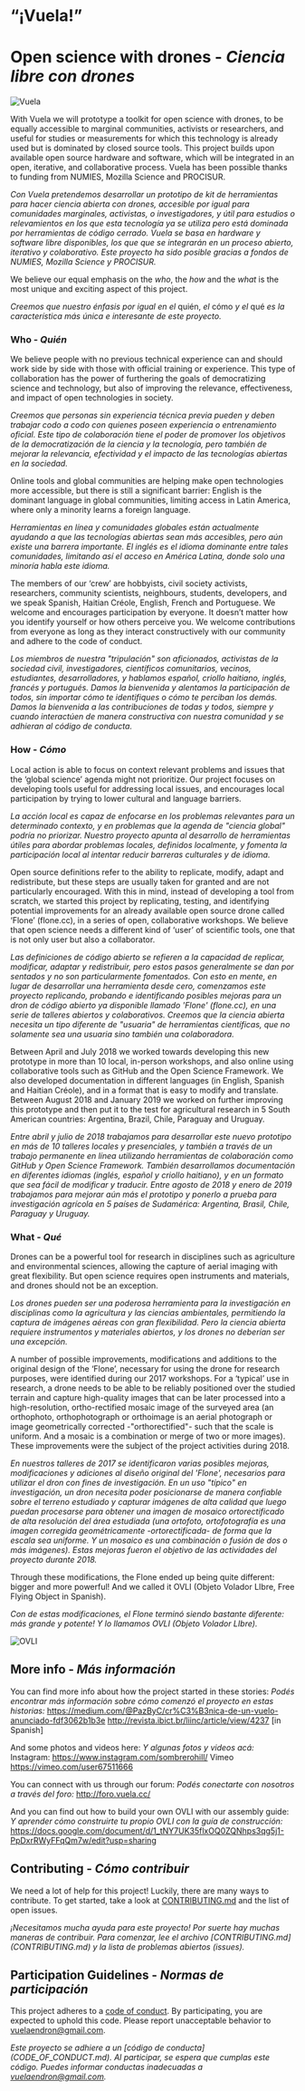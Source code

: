 
# “¡Vuela!”
# Open science with drones - _Ciencia libre con drones_ 

![Vuela](https://github.com/vuelaendron/vuela/blob/master/imagenes/vuela_sticker.480x480.jpg) 

With Vuela we will prototype a toolkit for open science with drones, to be equally accessible to marginal communities, activists or researchers, and useful for studies or measurements for which this technology is already used but is dominated by closed source tools. This project builds upon available open source hardware and software, which will be integrated in an open, iterative, and collaborative process. Vuela has been possible thanks to funding from NUMIES, Mozilla Science and PROCISUR.

_Con Vuela pretendemos desarrollar un prototipo de kit de herramientas para hacer ciencia abierta con drones, accesible por igual para comunidades marginales, activistas, o investigadores, y útil para estudios o relevamientos en los que esta tecnología ya se utiliza pero está dominada por herramientas de código cerrado. Vuela se basa en hardware y software libre disponibles, los que que se integrarán en un proceso abierto, iterativo y colaborativo. Este proyecto ha sido posible gracias a fondos de NUMIES, Mozilla Science y PROCISUR._ 

We believe our equal emphasis on the _who_, the _how_ and the _what_ is the most unique and exciting aspect of this project. 

_Creemos que nuestro énfasis por igual en el_ quién, _el_ cómo _y el_ qué _es la característica más única e interesante de este proyecto._

### Who - _Quién_

We believe people with no previous technical experience can and should work side by side with those with official training or experience. This type of collaboration has the power of furthering the goals of democratizing science and technology, but also of improving the relevance, effectiveness, and impact of open technologies in society. 

_Creemos que personas sin experiencia técnica previa pueden y deben trabajar codo a codo con quienes poseen experiencia o entrenamiento oficial. Este tipo de colaboración tiene el poder de promover los objetivos de la democratización de la ciencia y la tecnología, pero también de mejorar la relevancia, efectividad y el impacto de las tecnologías abiertas en la sociedad._ 

Online tools and global communities are helping make open technologies more accessible, but there is still a significant barrier: English is the dominant language in global communities, limiting access in Latin America, where only a minority learns a foreign language.

_Herramientas en línea y comunidades globales están actualmente ayudando a que las tecnologías abiertas sean más accesibles, pero aún existe una barrera importante. El inglés es el idioma dominante entre tales comunidades, limitando así el acceso en América Latina, donde solo una minoría habla este idioma._

The members of our ‘crew’ are hobbyists, civil society activists, researchers, community scientists, neighbours, students, developers, and we speak Spanish, Haitian Créole, English, French and Portuguese. We welcome and encourages participation by everyone. It doesn’t matter how you identify yourself or how others perceive you. We welcome contributions from everyone as long as they interact constructively with our community and adhere to the code of conduct.

_Los miembros de nuestra "tripulación" son aficionados, activistas de la sociedad civil, investigadores, científicos comunitarios, vecinos, estudiantes, desarrolladores, y hablamos español, criollo haitiano, inglés, francés y portugués. Damos la bienvenida y alentamos la participación de todos, sin importar cómo te identifiques o cómo te perciban los demás. Damos la bienvenida a las contribuciones de todas y todos, siempre y cuando interactúen de manera constructiva con nuestra comunidad y se adhieran al código de conducta._ 

### How - _Cómo_

Local action is able to focus on context relevant problems and issues that the ‘global science’ agenda might not prioritize. Our project focuses on developing tools useful for addressing local issues, and encourages local participation by trying to lower cultural and language barriers.

_La acción local es capaz de enfocarse en los problemas relevantes para un determinado contexto, y en problemas que la agenda de "ciencia global" podría no priorizar. Nuestro proyecto apunta al desarrollo de herramientas útiles para abordar problemas locales, definidos localmente, y fomenta la participación local al intentar reducir barreras culturales y de idioma._ 

Open source definitions refer to the ability to replicate, modify, adapt and redistribute, but these steps are usually taken for granted and are not particularly encouraged. With this in mind, instead of developing a tool from scratch, we started this project by replicating, testing, and identifying potential improvements for an already available open source drone called ‘Flone’ (flone.cc), in a series of open, collaborative workshops. We believe that open science needs a different kind of ‘user’ of scientific tools, one that is not only user but also a collaborator. 

_Las definiciones de código abierto se refieren a la capacidad de replicar, modificar, adaptar y redistribuir, pero estos pasos generalmente se dan por sentados y no son particularmente fomentados. Con esto en mente, en lugar de desarrollar una herramienta desde cero, comenzamos este proyecto replicando, probando e identificando posibles mejoras para un dron de código abierto ya disponible llamado 'Flone' (flone.cc), en una serie de talleres abiertos y colaborativos. Creemos que la ciencia abierta necesita un tipo diferente de "usuaria" de herramientas científicas, que no solamente sea una usuaria sino también una colaboradora._ 

Between April and July 2018 we worked towards developing this new prototype in more than 10 local, in-person workshops, and also online using collaborative tools such as GitHub and the Open Science Framework. We also developed documentation in different languages (in English, Spanish and Haitian Créole), and in a format that is easy to modify and translate. Between August 2018 and January 2019 we worked on further improving this prototype and then put it to the test for agricultural research in 5 South American countries: Argentina, Brazil, Chile, Paraguay and Uruguay.

_Entre abril y julio de 2018 trabajamos para desarrollar este nuevo prototipo en más de 10 talleres locales y presenciales, y también a través de un trabajo permanente en línea utilizando herramientas de colaboración como GitHub y Open Science Framework. También desarrollamos documentación en diferentes idiomas (inglés, español y criollo haitiano), y en un formato que sea fácil de modificar y traducir. Entre agosto de 2018 y enero de 2019 trabajamos para mejorar aún más el prototipo y ponerlo a prueba para investigación agrícola en 5 países de Sudamérica: Argentina, Brasil, Chile, Paraguay y Uruguay._ 


### What - _Qué_

Drones can be a powerful tool for research in disciplines such as agriculture and environmental sciences, allowing the capture of aerial imaging with great flexibility. But open science requires open instruments and materials, and drones should not be an exception. 

_Los drones pueden ser una poderosa herramienta para la investigación en disciplinas como la agricultura y las ciencias ambientales, permitiendo la captura de imágenes aéreas con gran flexibilidad. Pero la ciencia abierta requiere instrumentos y materiales abiertos, y los drones no deberían ser una excepción._

A number of possible improvements, modifications and additions to the original design of the ‘Flone’, necessary for using the drone for research purposes, were identified during our 2017 workshops. For a ‘typical’ use in research, a drone needs to be able to be reliably positioned over the studied terrain and capture high-quality images that can be later processed into a high-resolution, ortho-rectified mosaic image of the surveyed area (an orthophoto, orthophotograph or orthoimage is an aerial photograph or image geometrically corrected -"orthorectified"- such that the scale is uniform. And a mosaic is a combination or merge of two or more images). These improvements were the subject of the project activities during 2018.

_En nuestros talleres de 2017 se identificaron varias posibles mejoras, modificaciones y adiciones al diseño original del 'Flone', necesarios para utilizar el dron con fines de investigación. En un  uso "típico" en investigación, un dron necesita poder posicionarse de manera confiable sobre el terreno estudiado y capturar imágenes de alta calidad que luego puedan procesarse para obtener una imagen de mosaico ortorectificado de alta resolución del área estudiada (una ortofoto, ortofotografía es una imagen corregida geométricamente -ortorectificada- de forma que la escala sea uniforme. Y un mosaico es una combinación o fusión de dos o más imágenes). Estas mejoras fueron el objetivo de las actividades del proyecto durante 2018._ 

Through these modifications, the Flone ended up being quite different: bigger and more powerful! And we called it OVLI (Objeto Volador LIbre, Free Flying Object in Spanish).

_Con de estas modificaciones, el Flone terminó siendo bastante diferente: más grande y potente! Y lo llamamos OVLI (Objeto Volador LIbre)._

![OVLI](https://github.com/vuelaendron/vuela/blob/master/imagenes/OVLI_2019-01-30.jpg) 

## More info - _Más información_

You can find more info about how the project started in these stories:
_Podés encontrar más información sobre cómo comenzó el proyecto en estas historias:_
https://medium.com/@PazByC/cr%C3%B3nica-de-un-vuelo-anunciado-fdf3062b1b3e
http://revista.ibict.br/liinc/article/view/4237 [in Spanish]

And some photos and videos here:
_Y algunas fotos y videos acá:_
Instagram: https://www.instagram.com/sombrerohill/ 
Vimeo https://vimeo.com/user67511666 

You can connect with us through our forum: 
_Podés conectarte con nosotros a través del foro:_
http://foro.vuela.cc/

And you can find out how to build your own OVLI with our assembly guide: 
_Y aprender cómo construirte tu propio OVLI con la guía de construcción:_
https://docs.google.com/document/d/1_tNY7UK35flxOQ0ZQNhps3qg5j1-PpDxrRWyFFqQm7w/edit?usp=sharing 


## Contributing - _Cómo contribuir_

We need a lot of help for this project! Luckily, there are many ways to contribute. To get started, take a look at [CONTRIBUTING.md](CONTRIBUTING.md) and the list of open issues.

_¡Necesitamos mucha ayuda para este proyecto! Por suerte hay muchas maneras de contribuir. Para comenzar, lee el archivo [CONTRIBUTING.md] (CONTRIBUTING.md) y la lista de problemas abiertos (issues)._

## Participation Guidelines - _Normas de participación_

This project adheres to a [code of conduct](CODE_OF_CONDUCT.md). By participating, you are expected to uphold this code. Please report unacceptable behavior to vuelaendron@gmail.com.

_Este proyecto se adhiere a un [código de conducta] (CODE_OF_CONDUCT.md). Al participar, se espera que cumplas este código. Puedes informar conductas inadecuadas a vuelaendron@gmail.com._
